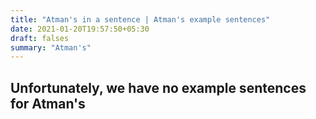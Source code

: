 ```yaml
---
title: "Atman's in a sentence | Atman's example sentences"
date: 2021-01-20T19:57:50+05:30
draft: falses
summary: "Atman's"
---
```

## Unfortunately, we have no example sentences for Atman's                 
